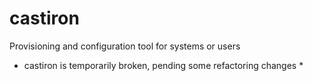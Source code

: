 # castiron
Provisioning and configuration tool for systems or users

* castiron is temporarily broken, pending some refactoring changes *
